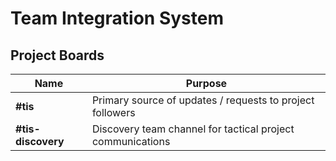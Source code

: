 # Team Integration System
## Project Boards


| Name               | Purpose                                                    |
|--------------------|------------------------------------------------------------|
| **#tis**           | Primary source of updates / requests to project followers  |
| **#tis-discovery** | Discovery team channel for tactical project communications |
